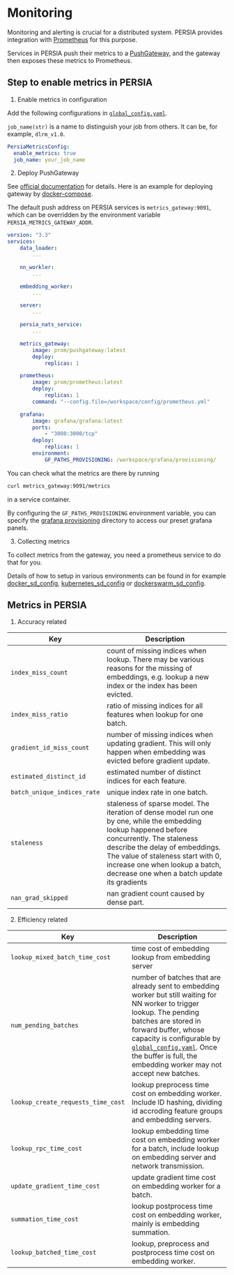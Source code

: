 Monitoring
======

Monitoring and alerting is crucial for a distributed system. PERSIA provides integration with [Prometheus] for this purpose.

Services in PERSIA push their metrics to a [PushGateway], and the gateway then exposes these metrics to Prometheus.

## Step to enable metrics in PERSIA

1. Enable metrics in configuration

Add the following configurations in [`global_config.yaml`](../configuration/index.md).

`job_name(str)` is a name to distinguish your job from others. It can be, for example, `dlrm_v1.0`.

```yaml
PersiaMetricsConfig:
  enable_metrics: true
  job_name: your_job_name
```

2. Deploy PushGateway

See [official documentation](https://github.com/prometheus/pushgateway) for details. Here is an example for deploying gateway by [docker-compose].

The default push address on PERSIA services is `metrics_gateway:9091`, which can be overridden by the environment variable `PERSIA_METRICS_GATEWAY_ADDR`.

```yaml
version: "3.3"
services:
    data_loader:
        ...

    nn_workler:
        ...

    embedding_worker:
        ...

    server:
        ...

    persia_nats_service:
        ...

    metrics_gateway:
        image: prom/pushgateway:latest
        deploy:
            replicas: 1

    prometheus:
        image: prom/prometheus:latest
        deploy:
            replicas: 1
        command: "--config.file=/workspace/config/prometheus.yml"

    grafana:
        image: grafana/grafana:latest
        ports:
            - "3000:3000/tcp"
        deploy:
            replicas: 1
        environment:
            GF_PATHS_PROVISIONING: /workspace/grafana/provisioning/

```

You can check what the metrics are there by running

```bash
curl metrics_gateway:9091/metrics
```

in a service container.

By configuring the `GF_PATHS_PROVISIONING` environment variable, you can specify the [grafana provisioning](https://grafana.com/docs/grafana/latest/administration/provisioning/) directory to access our preset grafana panels.

3. Collecting metrics

To collect metrics from the gateway, you need a prometheus service to do that for you.

Details of how to setup in various environments can be found in for example [docker_sd_config], [kubernetes_sd_config] or [dockerswarm_sd_config].

## Metrics in PERSIA

1. Accuracy related

|  Key   | Description  |
|  ----  | ----  |
| `index_miss_count`  | count of missing indices when lookup. There may be various reasons for the missing of embeddings, e.g. lookup a new index or the index has been evicted. |
| `index_miss_ratio`  | ratio of missing indices for all features when lookup for one batch. |
| `gradient_id_miss_count` | number of missing indices when updating gradient. This will only happen when embedding was evicted before gradient update.|
| `estimated_distinct_id` | estimated number of distinct indices for each feature.|
| `batch_unique_indices_rate` | unique index rate in one batch. |
| `staleness` | staleness of sparse model. The iteration of dense model run one by one, while the embedding lookup happened before concurrently. The staleness describe the delay of embeddings. The value of staleness start with 0, increase one when lookup a batch, decrease one when a batch update its gradients|
| `nan_grad_skipped` | nan gradient count caused by dense part. |


2. Efficiency related

|  Key   | Description  |
|  ----  | ----  |
| `lookup_mixed_batch_time_cost` | time cost of embedding lookup from embedding server |
| `num_pending_batches` | number of batches that are already sent to embedding worker but still waiting for NN worker to trigger lookup. The pending batches are stored in forward buffer, whose capacity is configurable by [`global_config.yaml`](https://github.com/PersiaML/tutorials/blob/docs/monitoring/src/configuring/index.md#embedding_worker_config). Once the buffer is full, the embedding worker may not accept new batches.|
| `lookup_create_requests_time_cost` | lookup preprocess time cost on embedding worker. Include ID hashing, dividing id accroding feature groups and embedding servers.|
| `lookup_rpc_time_cost` | lookup embedding time cost on embedding worker for a batch, include lookup on embedding server and network transmission. |
| `update_gradient_time_cost` | update gradient time cost on embedding worker for a batch. |
| `summation_time_cost` | lookup postprocess time cost on embedding worker, mainly is embedding summation. |
| `lookup_batched_time_cost` | lookup, preprocess and postprocess time cost on embedding worker. |


[Prometheus]: https://prometheus.io/docs/introduction/overview/
[PushGateway]: https://github.com/prometheus/pushgateway
[docker-compose]: https://docs.docker.com/compose/
[dockerswarm_sd_config]: https://prometheus.io/docs/prometheus/latest/configuration/configuration/#dockerswarm_sd_config
[docker_sd_config]: https://prometheus.io/docs/prometheus/latest/configuration/configuration/#docker_sd_config
[kubernetes_sd_config]: https://prometheus.io/docs/prometheus/latest/configuration/configuration/#kubernetes_sd_config
[dockerswarm_sd_config]: https://prometheus.io/docs/prometheus/latest/configuration/configuration/#dockerswarm_sd_config
